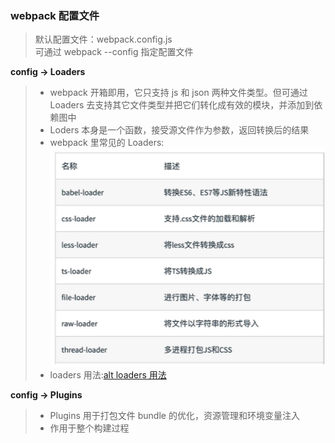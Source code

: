 ### webpack 配置文件
>默认配置文件：webpack.config.js  
>可通过 webpack --config 指定配置文件

**config -> Loaders**
> + webpack 开箱即用，它只支持 js 和 json 两种文件类型。但可通过 Loaders 去支持其它文件类型并把它们转化成有效的模块，并添加到依赖图中 
> + Loders 本身是一个函数，接受源文件作为参数，返回转换后的结果  
> + webpack 里常见的 Loaders: ![alt 常用loaders](../images/config_loaders01.png)
> + loaders 用法:[alt loaders 用法]("../images/config_loaders02.png")

**config -> Plugins**
> + Plugins 用于打包文件 bundle 的优化，资源管理和环境变量注入
> + 作用于整个构建过程
